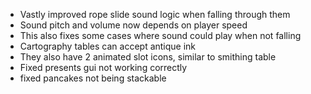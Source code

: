 - Vastly improved rope slide sound logic when falling through them
- Sound pitch and volume now depends on player speed
- This also fixes some cases where sound could play when not falling
- Cartography tables can accept antique ink
- They also have 2 animated slot icons, similar to smithing table
- Fixed presents gui not working correctly
- fixed pancakes not being stackable
